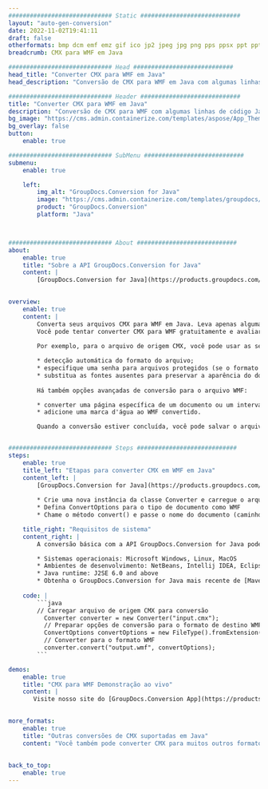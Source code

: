 ```yaml
---
############################# Static ############################
layout: "auto-gen-conversion"
date: 2022-11-02T19:41:11
draft: false
otherformats: bmp dcm emf emz gif ico jp2 jpeg jpg png pps ppsx ppt pptx psb psd svg svgz tga tif tiff webp wmf wmz
breadcrumb: CMX para WMF em Java

############################# Head ############################
head_title: "Converter CMX para WMF em Java"
head_description: "Conversão de CMX para WMF em Java com algumas linhas de código. Converta mais de 160 formatos de arquivo usando a API de conversão de documentos do GroupDocs para Java"

############################# Header ############################
title: "Converter CMX para WMF em Java"
description: "Conversão de CMX para WMF com algumas linhas de código Java"
bg_image: "https://cms.admin.containerize.com/templates/aspose/App_Themes/V3/images/bg/header1.png"
bg_overlay: false
button:
    enable: true

############################# SubMenu ############################
submenu:
    enable: true

    left:
        img_alt: "GroupDocs.Conversion for Java"
        image: "https://cms.admin.containerize.com/templates/groupdocs/images/product-logos/90x90-noborder/groupdocs-conversion-java.png"
        product: "GroupDocs.Conversion"
        platform: "Java"



############################# About ############################
about:
    enable: true
    title: "Sobre a API GroupDocs.Conversion for Java"
    content: |
        [GroupDocs.Conversion for Java](https://products.groupdocs.com/conversion/java/) é uma API avançada de conversão de formato de arquivo para conversão entre formatos populares de imagem e documento, como Microsoft Office, OpenDocument, PDF, HTML, e-mail, CAD. e muito mais com apenas algumas linhas de código. A API nativa detecta automaticamente os formatos dos documentos originais e oferece muitas opções para personalizar os documentos convertidos. Juntamente com a função de extrair informações de um documento, ele também suporta o armazenamento em cache dos resultados da conversão para o disco local por padrão. No entanto, qualquer tipo de armazenamento em cache pode ser suportado pela implementação das interfaces apropriadas - Amazon S3, Dropbox, Google Drive, Windows Azure, Reddis ou quaisquer outras.
    

overview:
    enable: true
    content: |
        Converta seus arquivos CMX para WMF em Java. Leva apenas algumas linhas de código Java em qualquer plataforma de sua escolha, como Windows, Linux, macOS.
        Você pode tentar converter CMX para WMF gratuitamente e avaliar a qualidade dos resultados da conversão. Junto com scripts de conversão de arquivo simples, você pode tentar opções mais sofisticadas para carregar o arquivo de origem CMX e armazenar a saída WMF. 
        
        Por exemplo, para o arquivo de origem CMX, você pode usar as seguintes opções de carregamento:

        * detecção automática do formato do arquivo;
        * especifique uma senha para arquivos protegidos (se o formato de arquivo for compatível);
        * substitua as fontes ausentes para preservar a aparência do documento.
        
        Há também opções avançadas de conversão para o arquivo WMF:

        * converter uma página específica de um documento ou um intervalo de páginas;
        * adicione uma marca d'água ao WMF convertido.

        Quando a conversão estiver concluída, você pode salvar o arquivo WMF no caminho do arquivo local ou em qualquer armazenamento de terceiros, como FTP, Amazon S3, Google Drive, Dropbox etc. Observe - para converter CMX para WMF, você não precisa instalar nenhum software adicional, como MS Office, Open Office, Adobe Acrobat Reader etc.


############################# Steps ############################
steps:
    enable: true
    title_left: "Etapas para converter CMX em WMF em Java"
    content_left: |
        [GroupDocs.Conversion for Java](https://products.groupdocs.com/conversion/java/) permite que os desenvolvedores convertam facilmente o arquivo CMX para WMF com algumas linhas de código.
        
        * Crie uma nova instância da classe Converter e carregue o arquivo CMX com o caminho completo
        * Defina ConvertOptions para o tipo de documento como WMF
        * Chame o método convert() e passe o nome do documento (caminho completo) e formato (WMF) como parâmetro

    title_right: "Requisitos de sistema"
    content_right: |
        A conversão básica com a API GroupDocs.Conversion for Java pode ser feita com apenas algumas linhas de código. Nossas APIs são suportadas em todas as principais plataformas e sistemas operacionais. Antes de executar o código abaixo, certifique-se de ter os seguintes pré-requisitos instalados em seu sistema.

        * Sistemas operacionais: Microsoft Windows, Linux, MacOS
        * Ambientes de desenvolvimento: NetBeans, Intellij IDEA, Eclipse, etc.
        * Java runtime: J2SE 6.0 and above
        * Obtenha o GroupDocs.Conversion for Java mais recente de [Maven](https://repository.groupdocs.com/webapp/#/artifacts/browse/tree/General/repo/com/groupdocs/groupdocs-conversion)
         
    code: |
        ```java    
        // Carregar arquivo de origem CMX para conversão
          Converter converter = new Converter("input.cmx");
          // Preparar opções de conversão para o formato de destino WMF
          ConvertOptions convertOptions = new FileType().fromExtension("wmf").getConvertOptions();
          // Converter para o formato WMF
          converter.convert("output.wmf", convertOptions);
        ```

demos:
    enable: true
    title: "CMX para WMF Demonstração ao vivo"
    content: |
       Visite nosso site do [GroupDocs.Conversion App](https://products.groupdocs.app/conversion/family) e experimente a conversão de CMX para WMF agora. A demonstração gratuita tem os seguintes benefícios
          

more_formats:
    enable: true
    title: "Outras conversões de CMX suportadas em Java"
    content: "Você também pode converter CMX para muitos outros formatos de arquivo. Por favor, veja a lista abaixo."
       
       
back_to_top:
    enable: true
---
```

